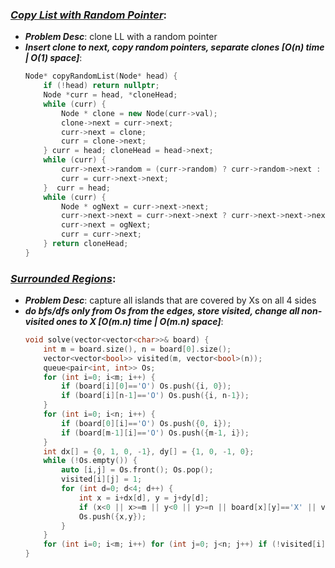 ### ***[Copy List with Random Pointer](https://leetcode.com/problems/copy-list-with-random-pointer/)***: 
- ***Problem Desc***: clone LL with a random pointer
- ***Insert clone to next, copy random pointers, separate clones [O(n) time | O(1) space]***:
  ```cpp
  Node* copyRandomList(Node* head) {
      if (!head) return nullptr;
      Node *curr = head, *cloneHead;
      while (curr) {
          Node * clone = new Node(curr->val);
          clone->next = curr->next;
          curr->next = clone; 
          curr = clone->next;
      } curr = head; cloneHead = head->next;
      while (curr) {
          curr->next->random = (curr->random) ? curr->random->next : nullptr;
          curr = curr->next->next;
      }  curr = head;
      while (curr) {
          Node * ogNext = curr->next->next;
          curr->next->next = curr->next->next ? curr->next->next->next : nullptr;
          curr->next = ogNext;
          curr = curr->next;
      } return cloneHead;
  }
  ```

### ***[Surrounded Regions](https://leetcode.com/problems/surrounded-regions/)***:
- ***Problem Desc***: capture all islands that are covered by Xs on all 4 sides
- ***do bfs/dfs only from Os from the edges, store visited, change all non-visited ones to X [O(m.n) time | O(m.n) space]***:
  ```cpp
  void solve(vector<vector<char>>& board) {
      int m = board.size(), n = board[0].size();
      vector<vector<bool>> visited(m, vector<bool>(n));
      queue<pair<int, int>> Os;
      for (int i=0; i<m; i++) {
          if (board[i][0]=='O') Os.push({i, 0});
          if (board[i][n-1]=='O') Os.push({i, n-1});
      }
      for (int i=0; i<n; i++) {
          if (board[0][i]=='O') Os.push({0, i});
          if (board[m-1][i]=='O') Os.push({m-1, i});
      }
      int dx[] = {0, 1, 0, -1}, dy[] = {1, 0, -1, 0};
      while (!Os.empty()) {
          auto [i,j] = Os.front(); Os.pop();
          visited[i][j] = 1;
          for (int d=0; d<4; d++) {
              int x = i+dx[d], y = j+dy[d];
              if (x<0 || x>=m || y<0 || y>=n || board[x][y]=='X' || visited[x][y]) continue;
              Os.push({x,y});
          }
      }
      for (int i=0; i<m; i++) for (int j=0; j<n; j++) if (!visited[i][j]) board[i][j] = 'X';
  }
  ```
